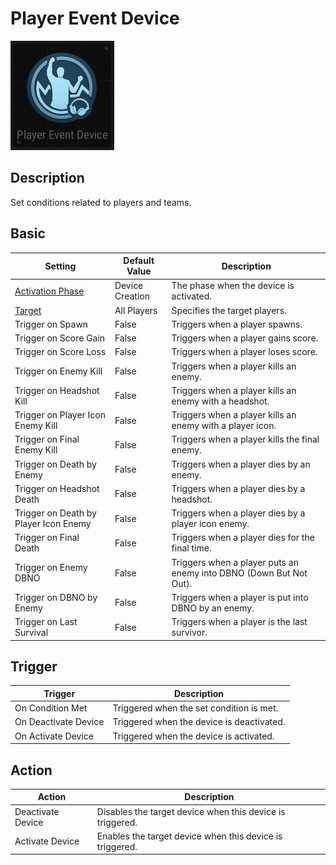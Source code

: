 # Player Event Device

![PlayerEvent Icon](../images/DeviceIcons/Device_PlayerEvent.png)

## Description

Set conditions related to players and teams.

## Basic

| Setting                                      | Default Value     | Description                                      |
|----------------------------------------------|-------------------|--------------------------------------------------|
| [Activation Phase](../General/Common_Device_Settings.md#activation-phase) | Device Creation    | The phase when the device is activated.           |
| [Target](../General/Common_Device_Settings.md#target)                     | All Players        | Specifies the target players.                     |
| Trigger on Spawn                            | False         | Triggers when a player spawns.                    |
| Trigger on Score Gain                       | False         | Triggers when a player gains score.               |
| Trigger on Score Loss                       | False         | Triggers when a player loses score.               |
| Trigger on Enemy Kill                       | False         | Triggers when a player kills an enemy.            |
| Trigger on Headshot Kill                    | False         | Triggers when a player kills an enemy with a headshot. |
| Trigger on Player Icon Enemy Kill           | False         | Triggers when a player kills an enemy with a player icon. |
| Trigger on Final Enemy Kill                 | False         | Triggers when a player kills the final enemy.     |
| Trigger on Death by Enemy                   | False         | Triggers when a player dies by an enemy.          |
| Trigger on Headshot Death                   | False         | Triggers when a player dies by a headshot.        |
| Trigger on Death by Player Icon Enemy       | False         | Triggers when a player dies by a player icon enemy. |
| Trigger on Final Death                      | False         | Triggers when a player dies for the final time.   |
| Trigger on Enemy DBNO                       | False         | Triggers when a player puts an enemy into DBNO (Down But Not Out). |
| Trigger on DBNO by Enemy                    | False         | Triggers when a player is put into DBNO by an enemy. |
| Trigger on Last Survival                    | False         | Triggers when a player is the last survivor.      |

## Trigger

| Trigger                | Description                                                        |
|------------------------|--------------------------------------------------------------------|
| On Condition Met       | Triggered when the set condition is met.                           |
| On Deactivate Device   | Triggered when the device is deactivated.                          |
| On Activate Device     | Triggered when the device is activated.                            |

## Action

| Action                | Description                                                        |
|-----------------------|--------------------------------------------------------------------|
| Deactivate Device     | Disables the target device when this device is triggered.           |
| Activate Device       | Enables the target device when this device is triggered.            |
